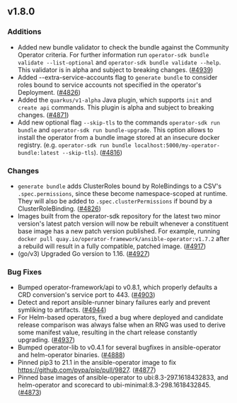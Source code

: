 ## v1.8.0

### Additions

- Added new bundle validator to check the bundle against the Community Operator criteria. For further information run `operator-sdk bundle validate --list-optional` and `operator-sdk bundle validate --help`. This validator is in alpha and subject to breaking changes. ([#4939](https://github.com/operator-framework/operator-sdk/pull/4939))
- Added --extra-service-accounts flag to `generate bundle` to consider roles bound to service accounts not specified in the operator's Deployment. ([#4826](https://github.com/operator-framework/operator-sdk/pull/4826))
- Added the `quarkus/v1-alpha` Java plugin, which supports `init` and `create api` commands. This plugin is alpha and subject to breaking changes. ([#4871](https://github.com/operator-framework/operator-sdk/pull/4871))
- Add new optional flag `--skip-tls` to the commands `operator-sdk run bundle` and `operator-sdk run bundle-upgrade`. This option allows to install the operator from a bundle image stored at an insecure docker registry. (e.g. `operator-sdk run bundle localhost:5000/my-operator-bundle:latest --skip-tls`). ([#4816](https://github.com/operator-framework/operator-sdk/pull/4816))

### Changes

- `generate bundle` adds ClusterRoles bound by RoleBindings to a CSV's `.spec.permissions`, since these become namespace-scoped at runtime. They will also be added to `.spec.clusterPermissions` if bound by a ClusterRoleBinding. ([#4826](https://github.com/operator-framework/operator-sdk/pull/4826))
- Images built from the operator-sdk repository for the latest two minor version's latest patch version will now be rebuilt whenever a constituent base image has a new patch version published. For example, running `docker pull quay.io/operator-framework/ansible-operator:v1.7.2` after a rebuild will result in a fully compatible, patched image. ([#4917](https://github.com/operator-framework/operator-sdk/pull/4917))
- (go/v3) Upgraded Go version to 1.16. ([#4927](https://github.com/operator-framework/operator-sdk/pull/4927))

### Bug Fixes

- Bumped operator-framework/api to v0.8.1, which properly defaults a CRD conversion's service port to 443. ([#4903](https://github.com/operator-framework/operator-sdk/pull/4903))
- Detect and report ansible-runner binary failures early and prevent symliking to artifacts. ([#4944](https://github.com/operator-framework/operator-sdk/pull/4944))
- For Helm-based operators, fixed a bug where deployed and candidate release comparison was always false when an RNG was used to derive some manifest value, resulting in the chart release constantly upgrading. ([#4937](https://github.com/operator-framework/operator-sdk/pull/4937))
- Bumped operator-lib to v0.4.1 for several bugfixes in ansible-operator and helm-operator binaries. ([#4888](https://github.com/operator-framework/operator-sdk/pull/4888))
- Pinned pip3 to 21.1 in the ansible-operator image to fix https://github.com/pypa/pip/pull/9827. ([#4877](https://github.com/operator-framework/operator-sdk/pull/4877))
- Pinned base images of ansible-operator to ubi:8.3-297.1618432833, and helm-operator and scorecard to ubi-minimal:8.3-298.1618432845. ([#4873](https://github.com/operator-framework/operator-sdk/pull/4873))
